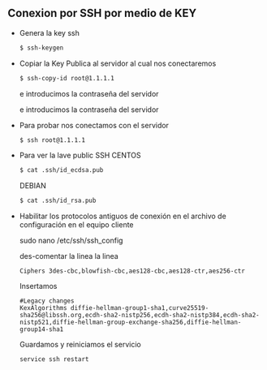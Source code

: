 ## Conexion por SSH por medio de KEY
- Genera la key ssh

  ```bash
  $ ssh-keygen
  ```

- Copiar la Key Publica al servidor al cual nos conectaremos

  ```bash
  $ ssh-copy-id root@1.1.1.1
  ```

  e introducimos la contraseña del servidor

  e introducimos la contraseña del servidor

- Para probar nos conectamos con el servidor

  ```bash
  $ ssh root@1.1.1.1
  ```

- Para ver la lave public SSH
  CENTOS

  ```bash
  $ cat .ssh/id_ecdsa.pub
  ```

  DEBIAN

  ```bash
  $ cat .ssh/id_rsa.pub
  ```

- Habilitar los protocolos antiguos de conexión en el archivo de configuración en el equipo cliente

  sudo nano /etc/ssh/ssh_config

  des-comentar la linea  la linea

  ```
  Ciphers 3des-cbc,blowfish-cbc,aes128-cbc,aes128-ctr,aes256-ctr
  ```
  Insertamos
  
  ```
  #Legacy changes
  KexAlgorithms diffie-hellman-group1-sha1,curve25519-sha256@libssh.org,ecdh-sha2-nistp256,ecdh-sha2-nistp384,ecdh-sha2-nistp521,diffie-hellman-group-exchange-sha256,diffie-hellman-group14-sha1
  ```
  
  Guardamos y reiniciamos el servicio
  
  ```bash
  service ssh restart
  ```